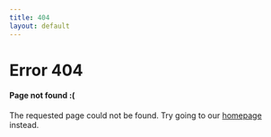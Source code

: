 ```yaml
---
title: 404
layout: default
---
```

<style type="text/css" media="screen">
  .container {
    text-align: center;
  }
</style>

# Error 404

#### Page not found :(

The requested page could not be found. Try going to our [homepage](https://wiki.minecolonies.ldtteam.com/) instead.
